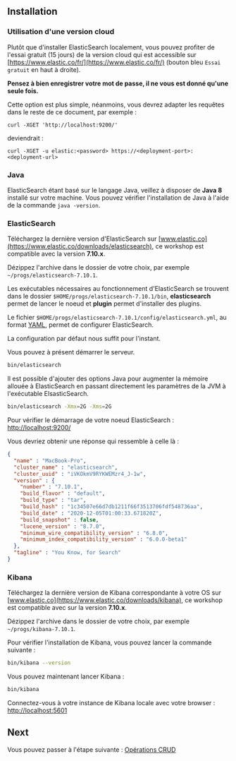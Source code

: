 ## Installation

### Utilisation d'une version cloud

Plutôt que d'installer ElasticSearch localement, vous pouvez profiter de l'essai gratuit (15 jours) de la version cloud qui est accessible sur [https://www.elastic.co/fr/](https://www.elastic.co/fr/) (bouton bleu `Essai gratuit` en haut à droite). 

**Pensez à bien enregistrer votre mot de passe, il ne vous est donné qu'une seule fois.**

Cette option est plus simple, néanmoins, vous devrez adapter les requêtes dans le reste de ce document, par exemple : 

```
curl -XGET 'http://localhost:9200/'
```
deviendrait :

```
curl -XGET -u elastic:<password> https://<deployment-port>:<deployment-url>
```

### Java

ElasticSearch étant basé sur le langage Java, veillez à disposer de **Java 8** installé sur votre machine. Vous pouvez vérifier l'installation de Java à l'aide de la commande `java -version`.

### ElasticSearch

Téléchargez la dernière version d'ElasticSearch sur [www.elastic.co](https://www.elastic.co/downloads/elasticsearch), ce workshop est compatible avec la version **7.10.x**.

Dézippez l'archive dans le dossier de votre choix, par exemple `~/progs/elasticsearch-7.10.1`.

Les exécutables nécessaires au fonctionnement d'ElasticSearch se trouvent dans le dossier `$HOME/progs/elasticsearch-7.10.1/bin`, **elasticsearch** permet de lancer le noeud et **plugin** permet d'installer des plugins.

Le fichier `$HOME/progs/elasticsearch-7.10.1/config/elasticsearch.yml`, au format [YAML](http://fr.wikipedia.org/wiki/YAML), permet de configurer ElasticSearch.

La configuration par défaut nous suffit pour l'instant.

Vous pouvez à présent démarrer le serveur.

```bash
bin/elasticsearch
```

Il est possible d'ajouter des options Java pour augmenter la mémoire allouée à ElasticSearch en passant directement les paramètres de la JVM à l'exécutable ElsasticSearch.

```bash
bin/elasticsearch -Xmx=2G -Xms=2G
```

Pour vérifier le démarrage de votre noeud ElasticSearch : [http://localhost:9200/](http://localhost:9200/)

Vous devriez obtenir une réponse qui ressemble à celle là :
```json
{
  "name" : "MacBook-Pro",
  "cluster_name" : "elasticsearch",
  "cluster_uuid" : "iVKOkmV9RYKWEMzr4_J-1w",
  "version" : {
    "number" : "7.10.1",
    "build_flavor" : "default",
    "build_type" : "tar",
    "build_hash" : "1c34507e66d7db1211f66f3513706fdf548736aa",
    "build_date" : "2020-12-05T01:00:33.671820Z",
    "build_snapshot" : false,
    "lucene_version" : "8.7.0",
    "minimum_wire_compatibility_version" : "6.8.0",
    "minimum_index_compatibility_version" : "6.0.0-beta1"
  },
  "tagline" : "You Know, for Search"
}
```

### Kibana

Téléchargez la dernière version de Kibana correspondante à votre OS sur [www.elastic.co](https://www.elastic.co/downloads/kibana), ce workshop est compatible avec sur la version **7.10.x**.

Dézippez l'archive dans le dossier de votre choix, par exemple `~/progs/kibana-7.10.1`.

Pour vérifier l'installation de Kibana, vous pouvez lancer la commande suivante :

```bash
bin/kibana --version
```

Vous pouvez maintenant lancer Kibana :

```bash
bin/kibana
```

Connectez-vous à votre instance de Kibana locale avec votre browser : [http://localhost:5601](http://localhost:5601)

## Next

Vous pouvez passer à l'étape suivante : [Opérations CRUD](./step-1.md)
